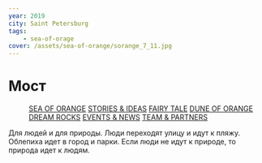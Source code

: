 ```yaml
---
year: 2019
city: Saint Petersburg
tags:
    - sea-of-orage
cover: /assets/sea-of-orange/sorange_7_11.jpg
---
```


# Мост

<Menu>
<a href="/sea-of-orange">SEA OF ORANGE</a>
<a href="/sea-of-orange/stories-and-ideas">STORIES & IDEAS</a>
<a href="/sea-of-orange/fairytale">FAIRY TALE</a>
<a href="/sea-of-orange/dune-of-orange">DUNE OF ORANGE</a>
<a href="/sea-of-orange/dreamrocks">DREAM ROCKS</a>
<a href="/sea-of-orange/events-and-news">EVENTS & NEWS</a>
<a href="/sea-of-orange/team-and-partners">TEAM & PARTNERS</a>
</Menu>

Для людей и для природы. Люди переходят улицу и идут к пляжу. Облепиха идет в город и парки. Если люди не идут к природе, то природа идет к людям.
